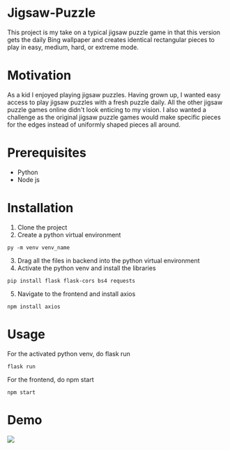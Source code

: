 # Jigsaw-Puzzle
This project is my take on a typical jigsaw puzzle game in that this version gets the daily Bing wallpaper and creates identical rectangular pieces to play in easy, medium, hard, or extreme mode.
# Motivation
As a kid I enjoyed playing jigsaw puzzles. Having grown up, I wanted easy access to play jigsaw puzzles with a fresh puzzle daily. All the other jigsaw puzzle games online didn't look enticing to my vision. I also wanted a challenge as the original jigsaw puzzle games would make specific pieces for the edges instead of uniformly shaped pieces all around.
# Prerequisites
- Python
- Node js
# Installation
1. Clone the project
2. Create a python virtual environment
```
py -m venv venv_name
```
3. Drag all the files in backend into the python virtual environment
4. Activate the python venv and install the libraries
```
pip install flask flask-cors bs4 requests
```
5. Navigate to the frontend and install axios
```
npm install axios
```
# Usage
For the activated python venv, do flask run
```
flask run
```
For the frontend, do npm start
```
npm start
```
# Demo
![](https://github.com/AntLe12/Jigsaw-Puzzle/blob/master/Jigsaw%20Demo.gif)
